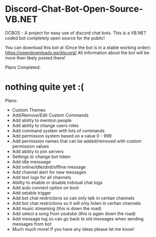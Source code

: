 # Discord-Chat-Bot-Open-Source-VB.NET
DCBOS - A project for easy use of discord chat bots. This is a VB.NET coded bot completely open source for the public!

You can download this bot at (Once the bot is in a stable working order): https://opendownloads.gq/discord/
All information about the bot will be more then likely posted there!

Plans Completed:
# nothing quite yet :(

Plans:
- Custom Themes
- Add/Remove/Edit Custom Commands
- Add ability to mention people
- Add ability to change users roles
- Add command system with lots of commands
- Add permission system based on a value 0 - 999
- Add permission names that can be added/removed with custom permission values
- Add ability to join servers
- Settings to change bot token
- Add idle messsage
- Add online/idle/dnd/offline message
- Add channel alert for new messages
- Add text logs for all channels
- Ability to enable or disable indviual chat logs
- Add auto connect option on boot
- Add setable trigger
- Add bot chat restrictions so can only talk in certian channels
- Add bot chat restrictions so it will only listen in certian channels
- Add music streaming (this is down the road)
- Add select a song from youtube (this is again down the road)
- Add message log so can go back to old messages when sending messages from bot
- Much much more! If you have any ideas please let me know!
